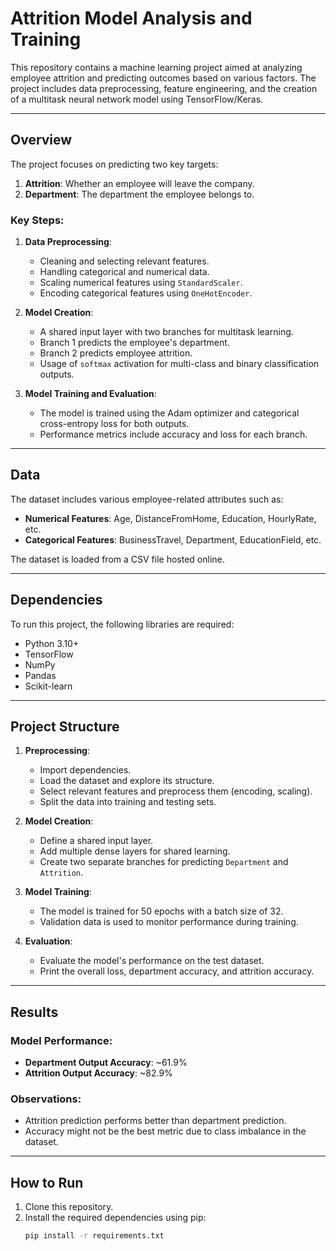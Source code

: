 # Attrition Model Analysis and Training

This repository contains a machine learning project aimed at analyzing employee attrition and predicting outcomes based on various factors. The project includes data preprocessing, feature engineering, and the creation of a multitask neural network model using TensorFlow/Keras.

---

## Overview

The project focuses on predicting two key targets:
1. **Attrition**: Whether an employee will leave the company.
2. **Department**: The department the employee belongs to.

### Key Steps:
1. **Data Preprocessing**:
   - Cleaning and selecting relevant features.
   - Handling categorical and numerical data.
   - Scaling numerical features using `StandardScaler`.
   - Encoding categorical features using `OneHotEncoder`.

2. **Model Creation**:
   - A shared input layer with two branches for multitask learning.
   - Branch 1 predicts the employee's department.
   - Branch 2 predicts employee attrition.
   - Usage of `softmax` activation for multi-class and binary classification outputs.

3. **Model Training and Evaluation**:
   - The model is trained using the Adam optimizer and categorical cross-entropy loss for both outputs.
   - Performance metrics include accuracy and loss for each branch.

---

## Data

The dataset includes various employee-related attributes such as:
- **Numerical Features**: Age, DistanceFromHome, Education, HourlyRate, etc.
- **Categorical Features**: BusinessTravel, Department, EducationField, etc.

The dataset is loaded from a CSV file hosted online.

---

## Dependencies

To run this project, the following libraries are required:
- Python 3.10+
- TensorFlow
- NumPy
- Pandas
- Scikit-learn

---

## Project Structure

1. **Preprocessing**:
   - Import dependencies.
   - Load the dataset and explore its structure.
   - Select relevant features and preprocess them (encoding, scaling).
   - Split the data into training and testing sets.

2. **Model Creation**:
   - Define a shared input layer.
   - Add multiple dense layers for shared learning.
   - Create two separate branches for predicting `Department` and `Attrition`.

3. **Model Training**:
   - The model is trained for 50 epochs with a batch size of 32.
   - Validation data is used to monitor performance during training.

4. **Evaluation**:
   - Evaluate the model's performance on the test dataset.
   - Print the overall loss, department accuracy, and attrition accuracy.

---

## Results

### Model Performance:
- **Department Output Accuracy**: ~61.9%
- **Attrition Output Accuracy**: ~82.9%

### Observations:
- Attrition prediction performs better than department prediction.
- Accuracy might not be the best metric due to class imbalance in the dataset.

---

## How to Run

1. Clone this repository.
2. Install the required dependencies using pip:
   ```bash
   pip install -r requirements.txt